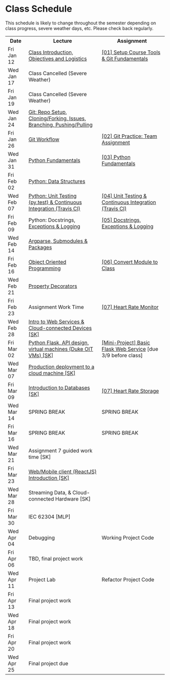 # Class Schedule
This schedule is likely to change throughout the semester depending on class
progress, severe weather days, etc.  Please check back regularly.

<table>

<tr>
<th>Date</th>
<th>Lecture</th>
<th>Assignment</th>
</tr>

<tr>
<td>Fri Jan 12</td>
<td><a href="Lectures/FirstDayClass/lecture01.md">Class Introduction, Objectives and Logistics</a></td>
<td><a href="Assignments/01_tool_setup_git_fundamentals.md">[01] Setup Course Tools & Git Fundamentals</a></td>
</tr>

<tr>
<td>Wed Jan 17</td>
<td>Class Cancelled (Severe Weather)</td>
<td></td>
</tr>

<tr>
<td>Fri Jan 19</td>
<td>Class Cancelled (Severe Weather)</td>
<td></td>
</tr>

<tr>
<td>Wed Jan 24</td>
<td><a href="Lectures/GitFundamentals.md">Git: Repo Setup, Cloning/Forking, Issues, Branching, Pushing/Pulling</a></td>
<td></td>
</tr>

<tr>
<td>Fri Jan 26</td> 
<td><a href="Lectures/GitWorkflow.md">Git Workflow</a></td>
<td><a href="Assignments/02_team_assignment.md">[02] Git Practice: Team Assignment</a></td>
</tr>

<tr>
<td>Wed Jan 31</td>
<td><a href="Lectures/PythonFundamentals.md">Python Fundamentals</a></td>
<td><a href="Assignments/03_python_fundamentals.md">[03] Python Fundamentals</a></td>
</tr>

<tr>
<td>Fri Feb 02</td>
<td><a href="Lectures/PythonDataStructures.md">Python: Data Structures</a></td>
<td></td>
</tr>

<tr>
<td>Wed Feb 07</td>
<td><a href="Lectures/UnitTestingCI.md">Python: Unit Testing (py.test) & Continuous Integration (Travis CI)</a></td>
<td><a href="Assignments/04_unit_testing_ci.md">[04] Unit Testing & Continuous Integration (Travis CI)</a></td>
</tr>

<tr>
<td>Fri Feb 09</td>
<td>Python: Docstrings, <a href="Lectures/Exceptions_ExitCodes_Logging.md">Exceptions & Logging</a></td>
<td><a href="Assignments/05_docstrings_exceptions.md">[05] Docstrings, Exceptions & Logging</a></td>
</tr>

<tr>
<td>Wed Feb 14</td>
<td><a href="Lectures/ArgparseSubmodulesPackages.md">Argparse, Submodules & Packages</a></td>
<td></td>
</tr>
<tr>
<td>Fri Feb 16</td>
<td><a href="Lectures/OOP/PythonClasses.ipynb">Object Oriented Programming</a></td>
<td><a href="Assignments/06_module_class.md">[06] Convert Module to Class</a></td>
</tr>

<tr>
<td>Wed Feb 21</td>
<td><a href="Lectures/PropertyDecorators.ipynb">Property Decorators</a></td>
<td></td>
</tr>

<tr>
<td>Fri Feb 23</td>
<td>Assignment Work Time</td>
<td><a href="Assignments/HeartRateMonitor/HeartRateMonitor.md">[07] Heart Rate Monitor</a></td>
</tr>

<tr>
<td>Wed Feb 28</td>
<td><a href="Lectures/intro_web_services">Intro to Web Services & Cloud-connected Devices [SK]</a></td>
<td></td>
</tr>

<tr>
<td>Fri Mar 02</td>
<td><a href="https://github.com/mlp6/Medical-Software-Design/blob/master/Lectures/flask/flask.md">Python Flask, API design, virtual machines (Duke OIT VMs) [SK]</a></td>
  <td><a href="Lectures/flask/flask.md#mini-project">[Mini-Project] Basic Flask Web Service</a> [due 3/9 before class]</td>
</tr>

<tr>
<td>Wed Mar 07</td>
<td><a href="Lectures/cloud_deployment/main.md">Production deployment to a cloud machine [SK]</a></td>
<td></td>
</tr>

<tr>
<td>Fri Mar 09</td>
  <td><a href="Lectures/databases/main.md">Introduction to Databases [SK]</a></td>
  <td><a href="Lectures/databases/main.md#mini-projectassignment">[07] Heart Rate Storage </a></td>
</tr>

<tr>
<td>Wed Mar 14</td>
<td>SPRING BREAK</td>
<td>SPRING BREAK</td>
</tr>

<tr>
<td>Fri Mar 16</td>
<td>SPRING BREAK</td>
<td>SPRING BREAK</td>
</tr>

<tr>
<td>Wed Mar 21</td>
<td>Assignment 7 guided work time [SK]</td>
<td></td>
</tr>

<tr>
<td>Fri Mar 23</td>
  <td><a href="Lectures/react/main.md">Web/Mobile client (ReactJS) Introduction [SK]</a></td>
<td></td>
</tr>

<tr>
<td>Wed Mar 28</td>
<td>Streaming Data, & Cloud-connected Hardware [SK]</td>
<td></td>
</tr>

<tr>
<td>Fri Mar 30</td>
<td>IEC 62304 [MLP]</td>
<td></td>
</tr>

<tr>
<td>Wed Apr 04</td>
<td>Debugging</td>
<td>Working Project Code</td>
</tr>

<tr>
<td>Fri Apr 06</td>
<td>TBD, final project work</td>
<td></td>
</tr>

<tr>
<td>Wed Apr 11</td>
<td>Project Lab</td>
<td>Refactor Project Code</td>
</tr>

<tr>
<td>Fri Apr 13</td>
<td>Final project work</td>
<td></td>
</tr>

<tr>
<td>Wed Apr 18</td>
<td>Final project work</td>
<td></td>
</tr>

<tr>
<td>Fri Apr 20</td>
<td>Final project work</td>
<td></td>
</tr>

<tr>
<td>Wed Apr 25</td>
<td>Final project due</td>
<td></td>
</td>

<table>
